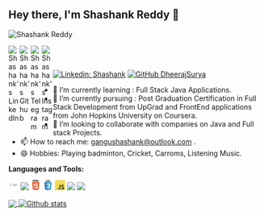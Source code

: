 ## Hey there, I'm Shashank Reddy 👋

<p align="left"> <img src="https://komarev.com/ghpvc/?username=shashank588&label=Views&color=blue&style=plastic" alt="Shashank Reddy" /> </p>

<a href="https://www.linkedin.com/in/shashank-reddy"> 
  <img align="left" alt="Shashank's LinkedIn" width="22px" src="https://cdn.jsdelivr.net/npm/simple-icons@v3/icons/linkedin.svg" />
</a>
<a href="https://github.com/shashank588">
  <img align="left" alt="Shashank's Github" width="22px" src="https://cdn.jsdelivr.net/npm/simple-icons@v3/icons/github.svg" />
</a>
<a href="+91-9700588533">
  <img align="left" alt="Shashank's Telegram" width="22px" src="https://cdn.jsdelivr.net/npm/simple-icons@v3/icons/telegram.svg" />
</a>
<a href="https://www.instagram.com/shashank_banti">
  <img align="left" alt="Shashank's Instagram" width="22px" src="https://cdn.jsdelivr.net/npm/simple-icons@v3/icons/instagram.svg" />



<br/>
<br/>

[![Linkedin: Shashank](https://img.shields.io/badge/-shashankReddy-blue?style=flat-square&logo=Linkedin&logoColor=white&link=https://www.linkedin.com/in/ShashankReddy/)](https://https://www.linkedin.com/in/shashank-reddy)
[![GitHub DheerajSurya](https://img.shields.io/github/followers/DheerajSurya?label=follow&style=social)](https://github.com/DheerajSurya)


- 🔭 I’m currently learning : Full Stack Java Applications.
- 🌱 I’m currently pursuing : Post Graduation Certification in Full Stack Development from UpGrad and FrontEnd applications from John Hopkins University on Coursera.
- 👯 I’m looking to collaborate with companies on Java and Full stack Projects.
- 📫 How to reach me: gangushashank@outlook.com . 
- 😄 Hobbies: Playing badminton, Cricket, Carroms, Listening Music.


**Languages and Tools:**

<code><img height="20" src="https://raw.githubusercontent.com/github/explore/80688e429a7d4ef2fca1e82350fe8e3517d3494d/topics/java/java.png"></code>
<code><img height="20" src="https://upload.wikimedia.org/wikipedia/commons/c/c3/Python-logo-notext.svg"></code> 
<code><img height="20" src="https://raw.githubusercontent.com/github/explore/80688e429a7d4ef2fca1e82350fe8e3517d3494d/topics/html/html.png"></code>
<code><img height="20" src="https://raw.githubusercontent.com/github/explore/80688e429a7d4ef2fca1e82350fe8e3517d3494d/topics/css/css.png"></code>
<code><img height="20" src="https://raw.githubusercontent.com/github/explore/80688e429a7d4ef2fca1e82350fe8e3517d3494d/topics/javascript/javascript.png"></code>
<code><img height="20" src="https://logodix.com/logo/2057866.png"></code>
<code><img height="20" src="https://pngimg.com/uploads/mysql/mysql_PNG35.png"></code>





<a href="https://github.com/shashank588">
  <img align="center" src="https://github-readme-stats.vercel.app/api/top-langs/?username=shashank588&theme=dark&hide_langs_below=1" />
</a>
<a href="https://github.com/shashank588">
 <img align="center" src="https://github-readme-stats.vercel.app/api?username=shashank588&show_icons=true&theme=dark&line_height=27" alt="Github stats"/>
</a>


<div align="center">
  
  
</div>
